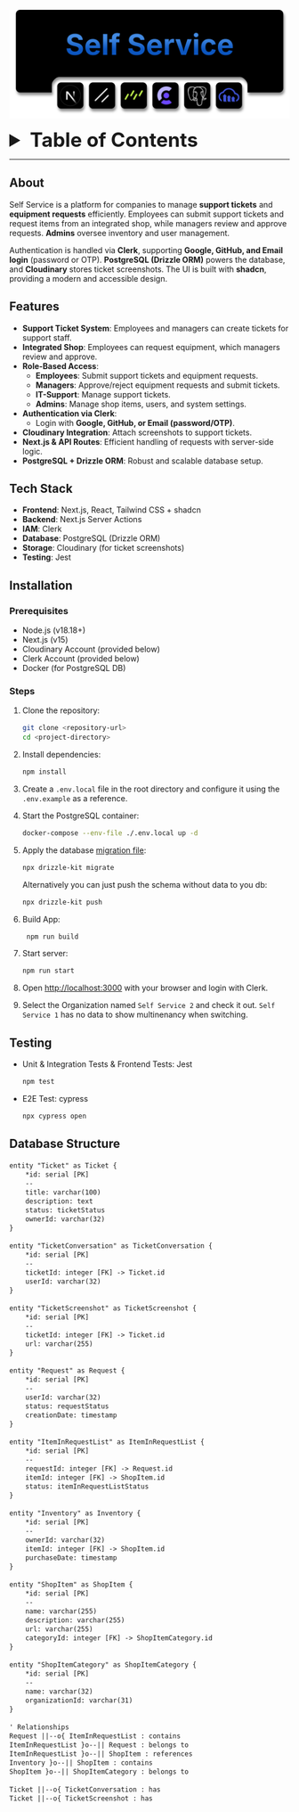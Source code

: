 ![Self-Service Banner](./Self-Service-Banner.png)

<details>
<summary style="font-size: 2.5em; font-weight: bold">Table of Contents</summary>

- [About](#about)
- [Features](#features)
- [Tech Stack](#tech-stack)
- [Installation](#installation)
- [Testing](#testing)
- [Database Structure](#database-structure)

</details>

---

## About

Self Service is a platform for companies to manage **support tickets** and **equipment requests** efficiently. Employees can submit support tickets and request items from an integrated shop, while managers review and approve requests. **Admins** oversee inventory and user management.

Authentication is handled via **Clerk**, supporting **Google, GitHub, and Email login** (password or OTP). **PostgreSQL (Drizzle ORM)** powers the database, and **Cloudinary** stores ticket screenshots. The UI is built with **shadcn**, providing a modern and accessible design.

## Features

- **Support Ticket System**: Employees and managers can create tickets for support staff.
- **Integrated Shop**: Employees can request equipment, which managers review and approve.
- **Role-Based Access**:
    - **Employees**: Submit support tickets and equipment requests.
    - **Managers**: Approve/reject equipment requests and submit tickets.
    - **IT-Support**: Manage support tickets.
    - **Admins**: Manage shop items, users, and system settings.
- **Authentication via Clerk**:
    - Login with **Google, GitHub, or Email (password/OTP)**.
- **Cloudinary Integration**: Attach screenshots to support tickets.
- **Next.js & API Routes**: Efficient handling of requests with server-side logic.
- **PostgreSQL + Drizzle ORM**: Robust and scalable database setup.

## Tech Stack

- **Frontend**: Next.js, React, Tailwind CSS + shadcn
- **Backend**: Next.js Server Actions
- **IAM**: Clerk
- **Database**: PostgreSQL (Drizzle ORM)
- **Storage**: Cloudinary (for ticket screenshots)
- **Testing**: Jest

## Installation

### Prerequisites

- Node.js (v18.18+)
- Next.js (v15)
- Cloudinary Account (provided below)
- Clerk Account (provided below)
- Docker (for PostgreSQL DB)

### Steps

1. Clone the repository:
    ```bash
    git clone <repository-url>
    cd <project-directory>
    ```
2. Install dependencies:

    ```bash
    npm install
    ```

3. Create a `.env.local` file in the root directory and configure it using the `.env.example` as a reference.

4. Start the PostgreSQL container:
    ```bash
    docker-compose --env-file ./.env.local up -d
    ```
5. Apply the database [migration file](./drizzle):
    ```bash
    npx drizzle-kit migrate
    ```
    Alternatively you can just push the schema without data to you db:
    ```bash
    npx drizzle-kit push
    ```
6. Build App:
    ```bash
     npm run build
    ```
7. Start server:
    ```bash
    npm run start
    ```
8. Open [http://localhost:3000](http://localhost:3000) with your browser and login with Clerk.

9. Select the Organization named `Self Service 2` and check it out. `Self Service 1` has no data to show multinenancy when switching.

## Testing
- Unit & Integration Tests & Frontend Tests: Jest
    ```bash
    npm test
    ```
- E2E Test: cypress
    ```bash
    npx cypress open 
    ```

## Database Structure

```plantuml
entity "Ticket" as Ticket {
    *id: serial [PK]
    --
    title: varchar(100)
    description: text
    status: ticketStatus
    ownerId: varchar(32)
}

entity "TicketConversation" as TicketConversation {
    *id: serial [PK]
    --
    ticketId: integer [FK] -> Ticket.id
    userId: varchar(32)
}

entity "TicketScreenshot" as TicketScreenshot {
    *id: serial [PK]
    --
    ticketId: integer [FK] -> Ticket.id
    url: varchar(255)
}

entity "Request" as Request {
    *id: serial [PK]
    --
    userId: varchar(32)
    status: requestStatus
    creationDate: timestamp
}

entity "ItemInRequestList" as ItemInRequestList {
    *id: serial [PK]
    --
    requestId: integer [FK] -> Request.id
    itemId: integer [FK] -> ShopItem.id
    status: itemInRequestListStatus
}

entity "Inventory" as Inventory {
    *id: serial [PK]
    --
    ownerId: varchar(32)
    itemId: integer [FK] -> ShopItem.id
    purchaseDate: timestamp
}

entity "ShopItem" as ShopItem {
    *id: serial [PK]
    --
    name: varchar(255)
    description: varchar(255)
    url: varchar(255)
    categoryId: integer [FK] -> ShopItemCategory.id
}

entity "ShopItemCategory" as ShopItemCategory {
    *id: serial [PK]
    --
    name: varchar(32)
    organizationId: varchar(31)
}

' Relationships
Request ||--o{ ItemInRequestList : contains
ItemInRequestList }o--|| Request : belongs to
ItemInRequestList }o--|| ShopItem : references
Inventory }o--|| ShopItem : contains
ShopItem }o--|| ShopItemCategory : belongs to

Ticket ||--o{ TicketConversation : has
Ticket ||--o{ TicketScreenshot : has
```